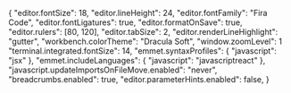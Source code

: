 {
  "editor.fontSize": 18,
  "editor.lineHeight": 24,
  "editor.fontFamily": "Fira Code",
  "editor.fontLigatures": true,
  "editor.formatOnSave": true,
  "editor.rulers": [80, 120],
  "editor.tabSize": 2,
  "editor.renderLineHighlight": "gutter",
  "workbench.colorTheme": "Dracula Soft",
  "window.zoomLevel": 1
  "terminal.integrated.fontSize": 14,
  "emmet.syntaxProfiles": {
    "javascript": "jsx"
      },
  "emmet.includeLanguages": {
        "javascript": "javascriptreact"
      },
      "javascript.updateImportsOnFileMove.enabled": "never",
      "breadcrumbs.enabled": true,
      "editor.parameterHints.enabled": false,
    }
